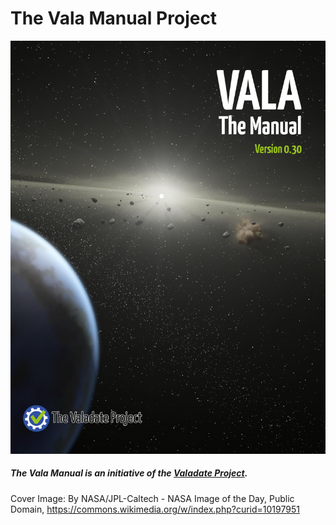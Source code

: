 # The Vala Manual Project

![](cover.jpg)
##### The Vala Manual is an initiative of the [Valadate Project](http://www.valadate.org).
Cover Image: By NASA/JPL-Caltech - NASA Image of the Day, Public Domain, https://commons.wikimedia.org/w/index.php?curid=10197951
